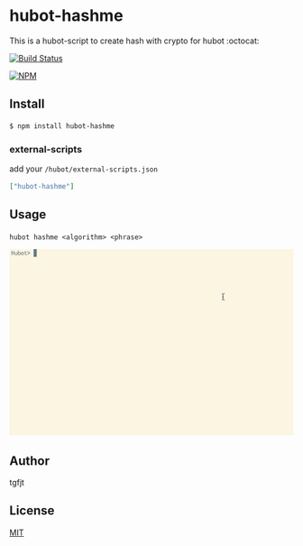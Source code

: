 # hubot-hashme

This is a hubot-script to create hash with crypto for hubot :octocat:

[![Build Status](https://travis-ci.org/tgfjt/hubot-hashme.svg?branch=v0.1.1)](https://travis-ci.org/tgfjt/hubot-hashme)

[![NPM](https://nodei.co/npm/hubot-hashme.png)](https://nodei.co/npm/hubot-hashme/)


## Install
```bash
$ npm install hubot-hashme
```

### external-scripts

add your `/hubot/external-scripts.json`

```json
["hubot-hashme"]
```

## Usage

`hubot hashme <algorithm> <phrase>`

![image](https://raw.githubusercontent.com/tgfjt/hubot-hashme/master/screenshot.gif)

## Author
tgfjt

## License
[MIT](https://github.com/tgfjt/hubot-hashme/blob/master/LICENSE.md)